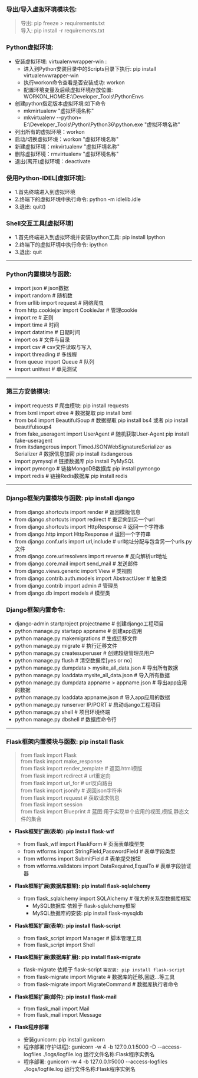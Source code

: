 ### 导出/导入虚拟环境模块包:
> 导出: pip freeze > requirements.txt  
> 导入: pip install -r requirements.txt  

### Python虚拟环境:
- 安装虚拟环境: virtualenvwrapper-win :
    - 进入到Python安装目录中的Scripts目录下执行: pip install virtualenvwrapper-win
    - 执行workon命令查看是否安装成功: workon
    - 配置环境变量及后续虚拟环境存放位置: WORKON_HOME:E:\Developer_Tools\PythonEnvs
- 创建python指定版本虚拟环境:如下命令
    - mkmirtualenv "虚拟环境名称"
    - mkvirtualenv --python= E:\Developer_Tools\Python\Python36\python.exe "虚拟环境名称"
- 列出所有的虚拟环境：workon
- 启动/切换虚拟环境：workon "虚拟环境名称"
- 新建虚拟环境：mkvirtualenv "虚拟环境名称"
- 删除虚拟环境：rmvirtualenv "虚拟环境名称"
- 退出(离开)虚拟环境：deactivate

### 使用Python-IDEL[虚拟环境]:
- 1.首先终端进入到虚拟环境
- 2.终端下的虚拟环境中执行命令: python -m idlelib.idle
- 3.退出: quit()

### Shell交互工具[虚拟环境]
- 1.首先终端进入到虚拟环境并安装Ipython工具: pip install Ipython
- 2.终端下的虚拟环境中执行命令: ipython
- 3.退出: quit

******************************************************************************************************************
### Python内置模块与函数:
- import json   # json数据
- import random # 随机数
- from urllib import request    # 网络爬虫
- from http.cookiejar import CookieJar  # 管理cookie
- import re # 正则
- import time   # 时间
- import datatime   # 日期时间
- import os # 文件与目录
- import csv    # csv文件读取与写入
- import threading  # 多线程
- from queue import Queue   # 队列
- import unittest   # 单元测试


******************************************************************************************************************
### 第三方安装模块:
- import requests   # 爬虫模块: pip install requests
- from lxml import etree    # 数据提取 pip install lxml
- from bs4 import BeautifulSoup # 数据提取 pip install bs4  或者 pip install beautifulsoup4
- from fake_useragent import UserAgent  # 随机获取User-Agent pip install fake-useragent
- from itsdangerous import TimedJSONWebSignatureSerializer as Serializer    # 数据信息加密 pip install itsdangerous
- import pymysql    # 链接数据库 pip install PyMySQL
- import pymongo    # 链接MongoDB数据库 pip install pymongo
- import redis  # 链接Redis数据库 pip install redis



******************************************************************************************************************
### Django框架内置模块与函数: pip install django
- from django.shortcuts import render   # 返回模版信息
- from django.shortcuts import redirect # 重定向到另一个url
- from django.shortcuts import HttpResponse # 返回一个字符串
- from django.http import HttpResponse  # 返回一个字符串
- from django.conf.urls import url,include  # url地址分配与包含另一个urls.py文件
- from django.core.urlresolvers import reverse  # 反向解析url地址
- from django.core.mail import send_mail    # 发送邮件
- from django.views.generic import View # 类视图
- from django.contrib.auth.models import AbstractUser   # 抽象类
- from django.contrib import admin  # 管理员
- from django.db import models  # 模型类



### Django框架内置命令:
- django-admin startproject projectname             # 创建django工程项目
- python manage.py startapp appname                 # 创建app应用
- python manage.py makemigrations                   # 生成迁移文件
- python manage.py migrate                          # 执行迁移文件
- python manage.py createsuperuser                  # 创建超级管理员用户
- python manage.py flush                            # 清空数据库[yes or no]
- python manage.py dumpdata > mysite_all_data.json  # 导出所有数据
- python manage.py loaddata mysite_all_data.json    # 导入所有数据
- python manage.py dumpdata appname > appname.json  # 导出app应用的数据
- python manage.py loaddata appname.json            # 导入app应用的数据
- python manage.py runserver IP/PORT                # 启动django工程项目
- python manage.py shell                            # 项目环境终端
- python manage.py dbshell                          # 数据库命令行

******************************************************************************************************************
### Flask框架内置模块与函数: pip install flask
> from flask import Flask  
> from flask import make_response  
> from flask import render_template # 返回.html模版  
> from flask import redirect    # url重定向  
> from flask import url_for # url反向路由  
> from flask import jsonify   # 返回json字符串     
> from flask import request  # 获取请求信息  
> from flask import session  
> from flask import Blueprint # 蓝图:用于实现单个应用的视图,模版,静态文件的集合  
 
 
- **Flask框架扩展(表单): pip install flask-wtf**
    - from flask_wtf import FlaskForm   # 页面表单模型类
    - from wtforms import StringField,PasswordField # 表单字段类型
    - from wtforms import SubmitField  # 表单提交按钮
    - from wtforms.validators import DataRequired,EqualTo   # 表单字段验证器


- **Flask框架扩展(数据库框架): pip install flask-sqlalchemy**
    - from flask_sqlalchemy import SQLAlchemy   # 强大的关系型数据库框架
        - MySQL数据库 依赖于 flask-sqlalchemy框架 
        - MySQL数据库的安装: pip install flask-mysqldb 


- **Flask框架扩展(表单): pip install flask-script**
    - from flask_script import Manager  # 脚本管理工具
    - from flask_script import Shell 


- **Flask框架扩展(数据库扩展): pip install flask-migrate**  
    - flask-migrate 依赖于 flask-script `需安装: pip install flask-script`
    - from flask-migrate import Migrate  # 数据库的迁移,回退...等工具
    - from flask-migrate import MigrateCommand  # 数据库执行者命令


- **Flask框架扩展(邮件): pip install flask-mail**
    - from flask_mail import Mail
    - from flask_mail import Message

- **Flask程序部署**
    - 安装gunicorn: pip install gunicorn
    - 程序部署(守护进程): gunicorn -w 4 -b 127.0.0.1:5000 -D --access-logfiles ./logs/logfile.log 运行文件名称:Flask程序实例名
    - 程序部署: gunicorn -w 4 -b 127.0.0.1:5000 --access-logfiles ./logs/logfile.log 运行文件名称:Flask程序实例名














